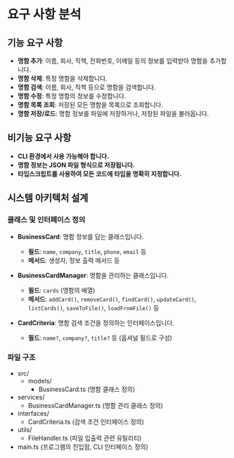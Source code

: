 # 요구 사항 분석

## 기능 요구 사항

- **명함 추가**: 이름, 회사, 직책, 전화번호, 이메일 등의 정보를 입력받아 명함을 추가합니다.
- **명함 삭제**: 특정 명함을 삭제합니다.
- **명함 검색**: 이름, 회사, 직책 등으로 명함을 검색합니다.
- **명함 수정**: 특정 명함의 정보를 수정합니다.
- **명함 목록 조회**: 저장된 모든 명함을 목록으로 조회합니다.
- **명함 저장/로드**: 명함 정보를 파일에 저장하거나, 저장된 파일을 불러옵니다.

## 비기능 요구 사항

- **CLI 환경에서 사용 가능해야 합니다.**
- **명함 정보는 JSON 파일 형식으로 저장됩니다.**
- **타입스크립트를 사용하여 모든 코드에 타입을 명확히 지정합니다.**

## 시스템 아키텍처 설계

### 클래스 및 인터페이스 정의

- **BusinessCard**: 명함 정보를 담는 클래스입니다.
  - **필드**: `name`, `company`, `title`, `phone`, `email` 등
  - **메서드**: 생성자, 정보 출력 메서드 등

- **BusinessCardManager**: 명함을 관리하는 클래스입니다.
  - **필드**: `cards` (명함의 배열)
  - **메서드**: `addCard()`, `removeCard()`, `findCard()`, `updateCard()`, `listCards()`, `saveToFile()`, `loadFromFile()` 등

- **CardCriteria**: 명함 검색 조건을 정의하는 인터페이스입니다.
  - **필드**: `name?`, `company?`, `title?` 등 (옵셔널 필드로 구성)

### 파일 구조

- src/
  - models/
    - BusinessCard.ts (명함 클래스 정의)
- services/
  - BusinessCardManager.ts (명함 관리 클래스 정의)
- interfaces/
  - CardCriteria.ts (검색 조건 인터페이스 정의)
- utils/
  - FileHandler.ts (파일 입출력 관련 유틸리티)
- main.ts (프로그램의 진입점, CLI 인터페이스 정의)
